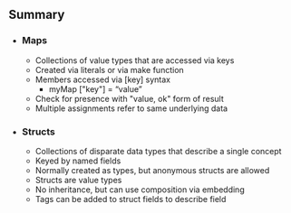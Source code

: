## Summary

- ### Maps

  - Collections of value types that are accessed via keys
  - Created via literals or via make function
  - Members accessed via [key] syntax
    - myMap ["key"] = “value”
  - Check for presence with "value, ok" form of result
  - Multiple assignments refer to same underlying data

- ### Structs

  - Collections of disparate data types that describe a single concept
  - Keyed by named fields
  - Normally created as types, but anonymous structs are allowed
  - Structs are value types
  - No inheritance, but can use composition via embedding
  - Tags can be added to struct fields to describe field
